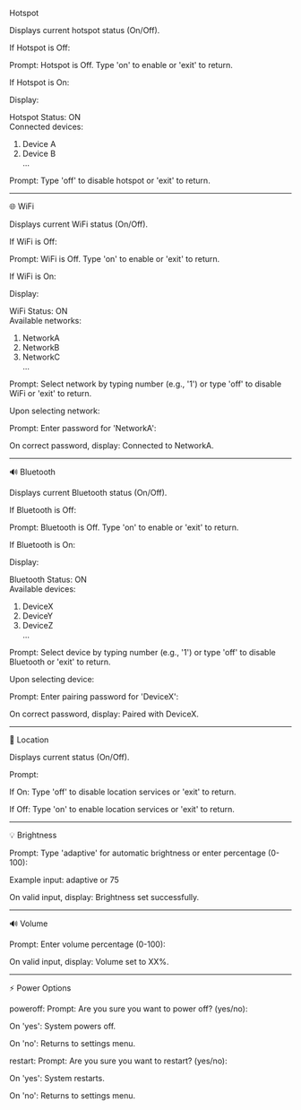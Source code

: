 Hotspot

Displays current hotspot status (On/Off).

If Hotspot is Off:

Prompt: Hotspot is Off. Type 'on' to enable or 'exit' to return.


If Hotspot is On:

Display:

Hotspot Status: ON  
Connected devices:  
1. Device A  
2. Device B  
...

Prompt: Type 'off' to disable hotspot or 'exit' to return.




---

🌐 WiFi

Displays current WiFi status (On/Off).

If WiFi is Off:

Prompt: WiFi is Off. Type 'on' to enable or 'exit' to return.


If WiFi is On:

Display:

WiFi Status: ON  
Available networks:  
1. NetworkA  
2. NetworkB  
3. NetworkC  
...

Prompt:
Select network by typing number (e.g., '1') or type 'off' to disable WiFi or 'exit' to return.

Upon selecting network:

Prompt: Enter password for 'NetworkA': 

On correct password, display: Connected to NetworkA.





---

🔊 Bluetooth

Displays current Bluetooth status (On/Off).

If Bluetooth is Off:

Prompt: Bluetooth is Off. Type 'on' to enable or 'exit' to return.


If Bluetooth is On:

Display:

Bluetooth Status: ON  
Available devices:  
1. DeviceX  
2. DeviceY  
3. DeviceZ  
...

Prompt:
Select device by typing number (e.g., '1') or type 'off' to disable Bluetooth or 'exit' to return.

Upon selecting device:

Prompt: Enter pairing password for 'DeviceX': 

On correct password, display: Paired with DeviceX.





---

📍 Location

Displays current status (On/Off).

Prompt:

If On: Type 'off' to disable location services or 'exit' to return.

If Off: Type 'on' to enable location services or 'exit' to return.




---

💡 Brightness

Prompt: Type 'adaptive' for automatic brightness or enter percentage (0-100): 

Example input: adaptive or 75

On valid input, display: Brightness set successfully.



---

🔊 Volume

Prompt: Enter volume percentage (0-100): 

On valid input, display: Volume set to XX%.



---

⚡ Power Options

poweroff: Prompt: Are you sure you want to power off? (yes/no): 

On 'yes': System powers off.

On 'no': Returns to settings menu.


restart: Prompt: Are you sure you want to restart? (yes/no): 

On 'yes': System restarts.

On 'no': Returns to settings menu.


